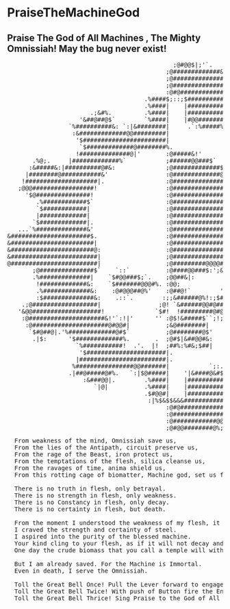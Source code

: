 # PraiseTheMachineGod
## Praise The God of All Machines , The Mighty Omnissiah! May the bug never exist!

<pre>
                                              ;@#@@$|;'`.                                            
                                            ;@#############&|:`                                    
                                            ;@####################|`                               
                                            ;@####################@@##$:                           
                                            :@#@#########################@!.                       
                                      .%####$;::;$###########################|.                    
                                      .%####|    |#############################&:                  
                       .;&#%.         .%####|    |###########$!$##################|.               
                    '&##@##@$`        `%####|    |#@@#######%.    '$################|              
                 `%##########&: `:|&########|     .`:%#####%.        `$##############@;            
                  :&#############@@#########|                       .%###############@@$'          
                   '$#######################|                      .|###################@!.        
                    `$#############@########%.                    .|######################$`       
                   !##############@|'       :@#####&!'             .!@#####################&`      
       .%@;.     |#############%`           ;######@@###$`            ;@##################@@&'     
      :&#####&:|##########@#&:              ;@#############$.           ;@#&;`   |###########&:    
     |########@###########&'                :@#############@#$`                   '&##########&'   
    !####################|.                 :@################@;                   '&##########$`  
   ;@@@#################!                   :@##################|                   ;@##########|  
     '$@###############!                    :@##################@;               ;&#############@: 
        .%############$`                    :@###################$`           `$#@###############%.
        `$############|                     :@###################&'            |#################@:'
        |#############|                     :@###################@:            '&#################|:
       `$#############|.                    :@###################&'             |#################$!
   ...`%##############&'                    :@#################@#%.             '$################@%
&######################$.                   :@##################&:                      |##########$
&#######################|                   :@#################@;                       ;@#########$
&#######################@:                  :@#################%.                       :@#########$
&########################|                  ;@#################!                        !##########$
@########################|                  ;@#########@@@@#@#@;                       `%##########$
       ;@###############$`    `::`          :@####@@###$:';&###&'               '&################@%
       .%##############|    `$#@@###$;`.    ;@@##&|:        ;@##@:             .%#################$!
        !#############&:    `$#######@@@#%. :@@;            |####|.            ;@#################|'
        .%#############&:    :@#@@@##@%'    :@##@!`        '$#@@%`            .%#################@:'
        :$##############&:    .::`.        :;;&######@%!:;$##@@%.             '$#################%.
    .;@##################|                ;@! `&######@@#@#####!                 '%##@##########&: 
   '&@@###################!              `$#!  !#########@#@@#|                     |###########|  
    :@#####################&!'`:!|'      '' :@$!&#####$``;!;'                      ;@##########$`  
     :@#####################@#@@#|          ;&@########|                          |###########&'   
      `$#@##@|.'%#############@#$`          ;@########@$'              '%###$'  .%###########&:    
       .|$:      '$#############%.       .  ;@#$|&##@@#&:            `$#####################&'     
                   `%###########!  .'.  |!  ;##%:%#&;$##|          '$######################&'      
                    '$######################|.                     ;######################%.       
                   |########################|.                      '&##################@!         
                  %################@@#######|           `;:.         `$##############@@%`          
                 .|##@#####@#%.   `:|$@#####|    '|&####@&#$        .|@############@@&'            
                     :&###@@|.        .%####|    |##########&'   `%##@###########@@&:              
                        `|@|          .%####|    |############@@#################&:                
                                      .$#@@#|    |###########################@#%`                  
                                       :|%$&$$&&&###########################$'                     
                                            :@#@######################@@#$'                        
                                            :@###################@###$;.                           
                                            :@############@@####@|'                                
                                            ;@#@@########@%;'.                                     
</pre>

<pre>
  From weakness of the mind, Omnissiah save us, 
  From the lies of the Antipath, circuit preserve us, 
  From the rage of the Beast, iron protect us, 
  From the temptations of the flesh, silica cleanse us, 
  From the ravages of time, anima shield us, 
  From this rotting cage of biomatter, Machine god, set us free.

  There is no truth in flesh, only betrayal. 
  There is no strength in flesh, only weakness. 
  There is no Constancy in flesh, only decay. 
  There is no certainty in flesh, but death.

  From the moment I understood the weakness of my flesh, it disgusted me. 
  I craved the strength and certainty of steel. 
  I aspired into the purity of the blessed machine. 
  Your kind cling to your flesh, as if it will not decay and fail you. 
  One day the crude biomass that you call a temple will wither, and you will beg my kind to save you.

  But I am already saved. For the Machine is Immortal. 
  Even in death, I serve the Omnissiah.

  Toll the Great Bell Once! Pull the Lever forward to engage the Piston and Pump... 
  Toll the Great Bell Twice! With push of Button fire the Engine And spark Turbine into life... 
  Toll the Great Bell Thrice! Sing Praise to the God of All Machines!
</pre>
